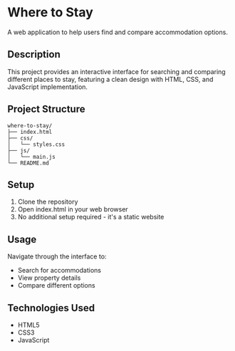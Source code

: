 # Where to Stay

A web application to help users find and compare accommodation options.

## Description

This project provides an interactive interface for searching and comparing different places to stay, featuring a clean design with HTML, CSS, and JavaScript implementation.

## Project Structure

```
where-to-stay/
├── index.html
├── css/
│   └── styles.css
├── js/
│   └── main.js
└── README.md
```

## Setup

1. Clone the repository
2. Open index.html in your web browser
3. No additional setup required - it's a static website

## Usage

Navigate through the interface to:
- Search for accommodations
- View property details
- Compare different options

## Technologies Used

- HTML5
- CSS3
- JavaScript